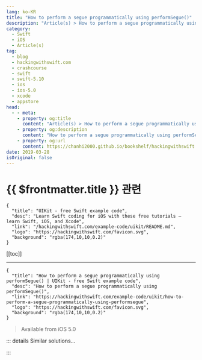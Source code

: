 ```yaml
---
lang: ko-KR
title: "How to perform a segue programmatically using performSegue()"
description: "Article(s) > How to perform a segue programmatically using performSegue()"
category:
  - Swift
  - iOS
  - Article(s)
tag: 
  - blog
  - hackingwithswift.com
  - crashcourse
  - swift
  - swift-5.10
  - ios
  - ios-5.0
  - xcode
  - appstore
head:
  - - meta:
    - property: og:title
      content: "Article(s) > How to perform a segue programmatically using performSegue()"
    - property: og:description
      content: "How to perform a segue programmatically using performSegue()"
    - property: og:url
      content: https://chanhi2000.github.io/bookshelf/hackingwithswift.com/example-code/uikit/how-to-perform-a-segue-programmatically-using-performsegue.html
date: 2019-03-28
isOriginal: false
---
```


# {{ $frontmatter.title }} 관련

```component VPCard
{
  "title": "UIKit - free Swift example code",
  "desc": "Learn Swift coding for iOS with these free tutorials – learn Swift, iOS, and Xcode",
  "link": "/hackingwithswift.com/example-code/uikit/README.md",
  "logo": "https://hackingwithswift.com/favicon.svg",
  "background": "rgba(174,10,10,0.2)"
}
```

[[toc]]

---

```component VPCard
{
  "title": "How to perform a segue programmatically using performSegue() | UIKit - free Swift example code",
  "desc": "How to perform a segue programmatically using performSegue()",
  "link": "https://hackingwithswift.com/example-code/uikit/how-to-perform-a-segue-programmatically-using-performsegue",
  "logo": "https://hackingwithswift.com/favicon.svg",
  "background": "rgba(174,10,10,0.2)"
}
```

> Available from iOS 5.0

<!-- TODO: 작성 -->

<!--
Segues are a visual way to connect various components on your storyboard, but sometimes it’s important to be able to trigger them programmatically as well as after a user interaction.

Fortunately, it only takes two steps. First, select a segue in your storyboard, then go to the attributes inspector and give it a name such as “showDetail”.

Now head to your Swift code, to the place where you want to trigger the segue you just named. The method you need to call is `performSegue()`, which exists on all view controllers: pass it a segue identifier as well as whatever object you want to send along, and you’re done:

```swift
performSegue(withIdentifier: "showDetail", sender: nil)
```

Technically the `sender` parameter is whatever triggered the segue, but you can put whatever you want in there.

-->

::: details Similar solutions…

<!--
/example-code/uikit/what-is-a-segue">What is a segue? 
/quick-start/swiftui/how-to-hide-and-show-the-sidebar-programmatically">How to hide and show the sidebar programmatically 
/example-code/system/how-to-run-code-after-a-delay-using-asyncafter-and-perform">How to run code after a delay using asyncAfter() and perform() 
/example-code/system/how-to-cancel-a-delayed-perform-call">How to cancel a delayed perform() call 
/example-code/naturallanguage/how-to-perform-sentiment-analysis-on-a-string-using-nltagger">How to perform sentiment analysis on a string using NLTagger</a>
-->

:::

